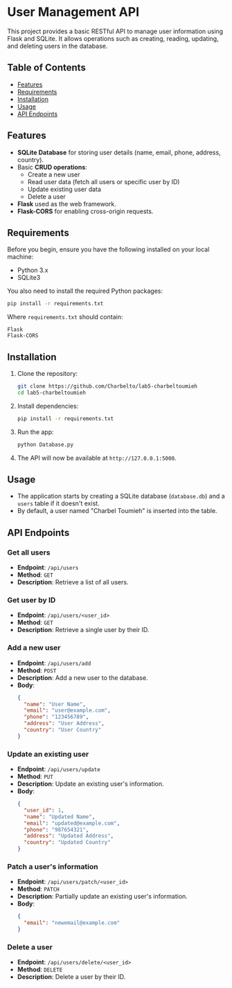 
# User Management API

This project provides a basic RESTful API to manage user information using Flask and SQLite. It allows operations such as creating, reading, updating, and deleting users in the database.

## Table of Contents

- [Features](#features)
- [Requirements](#requirements)
- [Installation](#installation)
- [Usage](#usage)
- [API Endpoints](#api-endpoints)

## Features

- **SQLite Database** for storing user details (name, email, phone, address, country).
- Basic **CRUD operations**:
  - Create a new user
  - Read user data (fetch all users or specific user by ID)
  - Update existing user data
  - Delete a user
- **Flask** used as the web framework.
- **Flask-CORS** for enabling cross-origin requests.

## Requirements

Before you begin, ensure you have the following installed on your local machine:

- Python 3.x
- SQLite3

You also need to install the required Python packages:

```bash
pip install -r requirements.txt
```

Where `requirements.txt` should contain:
```
Flask
Flask-CORS
```

## Installation

1. Clone the repository:
   ```bash
   git clone https://github.com/Charbelto/lab5-charbeltoumieh
   cd lab5-charbeltoumieh
   ```

2. Install dependencies:
   ```bash
   pip install -r requirements.txt
   ```

3. Run the app:
   ```bash
   python Database.py
   ```

4. The API will now be available at `http://127.0.0.1:5000`.

## Usage

- The application starts by creating a SQLite database (`database.db`) and a `users` table if it doesn't exist.
- By default, a user named "Charbel Toumieh" is inserted into the table.

## API Endpoints

### Get all users
- **Endpoint**: `/api/users`
- **Method**: `GET`
- **Description**: Retrieve a list of all users.

### Get user by ID
- **Endpoint**: `/api/users/<user_id>`
- **Method**: `GET`
- **Description**: Retrieve a single user by their ID.

### Add a new user
- **Endpoint**: `/api/users/add`
- **Method**: `POST`
- **Description**: Add a new user to the database.
- **Body**:
  ```json
  {
    "name": "User Name",
    "email": "user@example.com",
    "phone": "123456789",
    "address": "User Address",
    "country": "User Country"
  }
  ```

### Update an existing user
- **Endpoint**: `/api/users/update`
- **Method**: `PUT`
- **Description**: Update an existing user's information.
- **Body**:
  ```json
  {
    "user_id": 1,
    "name": "Updated Name",
    "email": "updated@example.com",
    "phone": "987654321",
    "address": "Updated Address",
    "country": "Updated Country"
  }
  ```

### Patch a user's information
- **Endpoint**: `/api/users/patch/<user_id>`
- **Method**: `PATCH`
- **Description**: Partially update an existing user's information.
- **Body**:
  ```json
  {
    "email": "newemail@example.com"
  }
  ```

### Delete a user
- **Endpoint**: `/api/users/delete/<user_id>`
- **Method**: `DELETE`
- **Description**: Delete a user by their ID.

